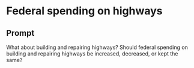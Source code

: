 # Federal spending on highways

## Prompt
What about building and repairing highways? Should federal spending on building and repairing highways be increased, decreased, or kept the same?

